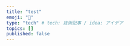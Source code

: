 ```yaml
---
title: "test"
emoji: "👋"
type: "tech" # tech: 技術記事 / idea: アイデア
topics: []
published: false
---
```

